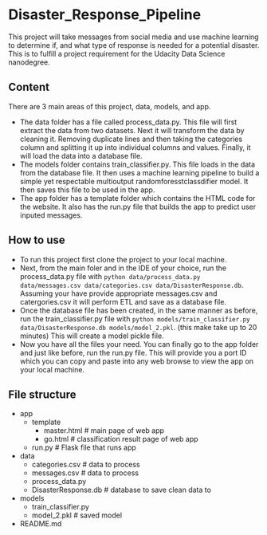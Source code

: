 # Disaster_Response_Pipeline
This project will take messages from social media and use machine learning to determine if, and what type of response is needed for a potential disaster. This is to fulfill a project requirement for the Udacity Data Science nanodegree.

## Content
There are 3 main areas of this project, data, models, and app. 
- The data folder has a file called process_data.py. This file will first extract the data from two datasets. Next it will transform the data by cleaning it. Removing duplicate lines and then taking the categories column and splitting it up into individual columns and values. Finally, it will load the data into a database file. 
- The models folder contains train_classifier.py. This file loads in the data from the database file. It then uses a machine learning pipeline to build a simple yet respectable multioutput randomforesstclassdifier model. It then saves this file to be used in the app. 
- The app folder has a template folder which contains the HTML code for the website. It also has the run.py file that builds the app to predict user inputed messages. 

## How to use
- To run this project first clone the project to your local machine. 
- Next, from the main foler and in the IDE of your choice, run the process_data.py file with ```python data/process_data.py data/messages.csv data/categories.csv data/DisasterResponse.db```. Assuming your have provide appropriate messages.csv and catergories.csv it will perform ETL and save as a database file. 
- Once the database file has been created, in the same manner as before, run the train_classifier.py file with ```python models/train_classifier.py data/DisasterResponse.db models/model_2.pkl```. (this make take up to 20 minutes) This will create a model pickle file.
- Now you have all the files your need. You can finally go to the app folder and just like before, run the run.py file. This will provide you a port ID which you can copy and paste into any web browse to view the app on your local machine. 

## File structure
- app
  - template
    - master.html # main page of web app
    - go.html # classification result page of web app
  - run.py # Flask file that runs app
- data
  - categories.csv # data to process
  - messages.csv # data to process
  - process_data.py
  - DisasterResponse.db # database to save clean data to
- models
  - train_classifier.py
  - model_2.pkl # saved model
- README.md
